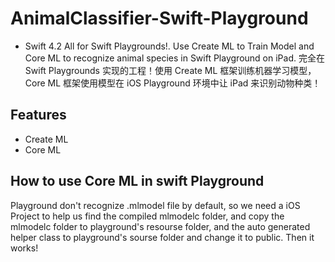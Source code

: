 # AnimalClassifier-Swift-Playground
- Swift 4.2
All for Swift Playgrounds!. Use Create ML to Train Model and Core ML to recognize animal species in Swift Playground on iPad.  完全在 Swift Playgrounds 实现的工程！使用 Create ML 框架训练机器学习模型，Core ML 框架使用模型在 iOS Playground 环境中让 iPad 来识别动物种类！

## Features
- Create ML
- Core ML

## How to use Core ML in swift Playground
Playground don't recognize .mlmodel file by default, so we need a iOS Project to help us find the compiled mlmodelc folder, and copy the mlmodelc folder to playground's resourse folder, and the auto generated helper class to playground's sourse folder and change it to public. Then it works!
